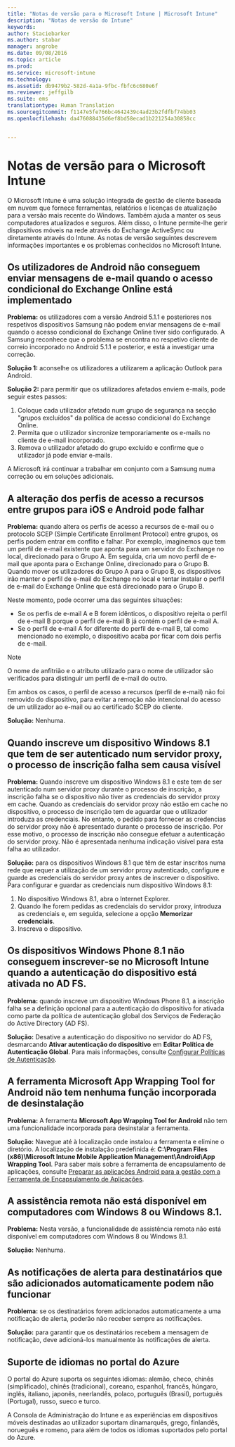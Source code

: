 ```yaml
---
title: "Notas de versão para o Microsoft Intune | Microsoft Intune"
description: "Notas de versão do Intune"
keywords: 
author: Staciebarker
ms.author: stabar
manager: angrobe
ms.date: 09/08/2016
ms.topic: article
ms.prod: 
ms.service: microsoft-intune
ms.technology: 
ms.assetid: db9479b2-582d-4a1a-9fbc-fbfc6c680e6f
ms.reviewer: jeffgilb
ms.suite: ems
translationtype: Human Translation
ms.sourcegitcommit: f1147e5fe766bc4642439c4ad23b2fdfbf74bb03
ms.openlocfilehash: da476088435d6ef8bd58ecad1b221254a30858cc


---
```


# Notas de versão para o Microsoft Intune
O Microsoft Intune é uma solução integrada de gestão de cliente baseada em nuvem que fornece ferramentas, relatórios e licenças de atualização para a versão mais recente do Windows. Também ajuda a manter os seus computadores atualizados e seguros. Além disso, o Intune permite-lhe gerir dispositivos móveis na rede através do Exchange ActiveSync ou diretamente através do Intune. As notas de versão seguintes descrevem informações importantes e os problemas conhecidos no Microsoft Intune.


## Os utilizadores de Android não conseguem enviar mensagens de e-mail quando o acesso condicional do Exchange Online está implementado

**Problema:** os utilizadores com a versão Android 5.1.1 e posteriores nos respetivos dispositivos Samsung não podem enviar mensagens de e-mail quando o acesso condicional do Exchange Online tiver sido configurado. A Samsung reconhece que o problema se encontra no respetivo cliente de correio incorporado no Android 5.1.1 e posterior, e está a investigar uma correção.

**Solução 1:** aconselhe os utilizadores a utilizarem a aplicação Outlook para Android.

**Solução 2:** para permitir que os utilizadores afetados enviem e-mails, pode seguir estes passos:

1. Coloque cada utilizador afetado num grupo de segurança na secção "grupos excluídos" da política de acesso condicional do Exchange Online.
2. Permita que o utilizador sincronize temporariamente os e-mails no cliente de e-mail incorporado.
3. Remova o utilizador afetado do grupo excluído e confirme que o utilizador já pode enviar e-mails.

A Microsoft irá continuar a trabalhar em conjunto com a Samsung numa correção ou em soluções adicionais.



## A alteração dos perfis de acesso a recursos entre grupos para iOS e Android pode falhar
**Problema:** quando altera os perfis de acesso a recursos de e-mail ou o protocolo SCEP (Simple Certificate Enrollment Protocol) entre grupos, os perfis podem entrar em conflito e falhar. Por exemplo, imaginemos que tem um perfil de e-mail existente que aponta para um servidor do Exchange no local, direcionado para o Grupo A. Em seguida, cria um novo perfil de e-mail que aponta para o Exchange Online, direcionado para o Grupo B. Quando mover os utilizadores do Grupo A para o Grupo B, os dispositivos irão manter o perfil de e-mail do Exchange no local e tentar instalar o perfil de e-mail do Exchange Online que está direcionado para o Grupo B.

Neste momento, pode ocorrer uma das seguintes situações: 
* Se os perfis de e-mail A e B forem idênticos, o dispositivo rejeita o perfil de e-mail B porque o perfil de e-mail B já contém o perfil de e-mail A.
* Se o perfil de e-mail A for diferente do perfil de e-mail B, tal como mencionado no exemplo, o dispositivo acaba por ficar com dois perfis de e-mail.

> [!NOTE]
> O nome de anfitrião e o atributo utilizado para o nome de utilizador são verificados para distinguir um perfil de e-mail do outro.

Em ambos os casos, o perfil de acesso a recursos (perfil de e-mail) não foi removido do dispositivo, para evitar a remoção não intencional do acesso de um utilizador ao e-mail ou ao certificado SCEP do cliente.

**Solução:** Nenhuma.

## Quando inscreve um dispositivo Windows 8.1 que tem de ser autenticado num servidor proxy, o processo de inscrição falha sem causa visível
**Problema:** Quando inscreve um dispositivo Windows 8.1 e este tem de ser autenticado num servidor proxy durante o processo de inscrição, a inscrição falha se o dispositivo não tiver as credenciais do servidor proxy em cache. Quando as credenciais do servidor proxy não estão em cache no dispositivo, o processo de inscrição tem de aguardar que o utilizador introduza as credenciais. No entanto, o pedido para fornecer as credencias do servidor proxy não é apresentado durante o processo de inscrição. Por esse motivo, o processo de inscrição não consegue efetuar a autenticação do servidor proxy. Não é apresentada nenhuma indicação visível para esta falha ao utilizador.

**Solução:** para os dispositivos Windows 8.1 que têm de estar inscritos numa rede que requer a utilização de um servidor proxy autenticado, configure e guarde as credenciais do servidor proxy antes de inscrever o dispositivo. Para configurar e guardar as credenciais num dispositivo Windows 8.1:

1.  No dispositivo Windows 8.1, abra o Internet Explorer.
2.  Quando lhe forem pedidas as credenciais do servidor proxy, introduza as credenciais e, em seguida, selecione a opção **Memorizar credenciais**.
3.  Inscreva o dispositivo.

## Os dispositivos Windows Phone 8.1 não conseguem inscrever-se no Microsoft Intune quando a autenticação do dispositivo está ativada no AD FS.
**Problema:** quando inscreve um dispositivo Windows Phone 8.1, a inscrição falha se a definição opcional para a autenticação do dispositivo for ativada como parte da política de autenticação global dos Serviços de Federação do Active Directory (AD FS).

**Solução:** Desative a autenticação do dispositivo no servidor do AD FS, desmarcando **Ativar autenticação do dispositivo** em **Editar Política de Autenticação Global**. Para mais informações, consulte [Configurar Políticas de Autenticação](http://technet.microsoft.com/library/dn486781.aspx).


## A ferramenta Microsoft App Wrapping Tool for Android não tem nenhuma função incorporada de desinstalação
**Problema:** A ferramenta **Microsoft App Wrapping Tool for Android** não tem uma funcionalidade incorporada para desinstalar a ferramenta.

**Solução:** Navegue até à localização onde instalou a ferramenta e elimine o diretório. A localização de instalação predefinida é: **C:\Program Files (x86)\Microsoft Intune Mobile Application Management\Android\App Wrapping Tool**. Para saber mais sobre a ferramenta de encapsulamento de aplicações, consulte [Preparar as aplicações Android para a gestão com a Ferramenta de Encapsulamento de Aplicações](/intune/deploy-use/prepare-android-apps-for-mobile-application-management-with-the-microsoft-intune-app-wrapping-tool).

## A assistência remota não está disponível em computadores com Windows 8 ou Windows 8.1.
**Problema:** Nesta versão, a funcionalidade de assistência remota não está disponível em computadores com Windows 8 ou Windows 8.1.

**Solução:** Nenhuma.

## As notificações de alerta para destinatários que são adicionados automaticamente podem não funcionar
**Problema:** se os destinatários forem adicionados automaticamente a uma notificação de alerta, poderão não receber sempre as notificações.

**Solução:** para garantir que os destinatários recebem a mensagem de notificação, deve adicioná-los manualmente às notificações de alerta.

## Suporte de idiomas no portal do Azure
O portal do Azure suporta os seguintes idiomas: alemão, checo, chinês (simplificado), chinês (tradicional), coreano, espanhol, francês, húngaro, inglês, italiano, japonês, neerlandês, polaco, português (Brasil), português (Portugal), russo, sueco e turco.

A Consola de Administração do Intune e as experiências em dispositivos móveis destinadas ao utilizador suportam dinamarquês, grego, finlandês, norueguês e romeno, para além de todos os idiomas suportados pelo portal do Azure.



<!--HONumber=Oct16_HO2-->



